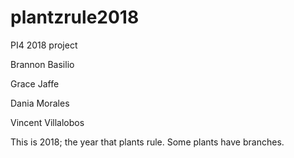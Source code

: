 # plantzrule2018
PI4 2018 project

Brannon Basilio

Grace Jaffe

Dania Morales

Vincent Villalobos

This is 2018; the year that plants rule.
Some plants have branches.
